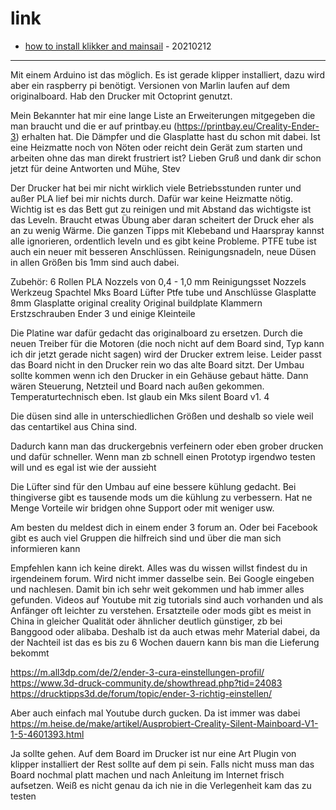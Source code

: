 
# link

* [how to install klikker and mainsail](https://3dp.tumbleweedlabs.com/firmware/klipper-firmware/installing-klipper-and-mainsail-on-your-raspberry-pi) - 20210212

----

Mit einem Arduino ist das möglich. Es ist gerade klipper installiert, dazu wird aber ein raspberry pi benötigt. Versionen von Marlin laufen auf dem originalboard. Hab den Drucker mit Octoprint genutzt.

Mein Bekannter hat mir eine lange Liste an Erweiterungen mitgegeben die man braucht und die er auf printbay.eu (https://printbay.eu/Creality-Ender-3) erhalten hat.
Die Dämpfer und die Glasplatte hast du schon mit dabei. Ist eine Heizmatte noch von Nöten oder reicht dein Gerät zum starten und arbeiten ohne das man direkt frustriert ist?
Lieben Gruß und dank dir schon jetzt für deine Antworten und Mühe,
Stev

Der Drucker hat bei mir nicht wirklich viele Betriebsstunden runter und außer PLA lief bei mir nichts durch.
Dafür war keine Heizmatte nötig.
Wichtig ist es das Bett gut zu reinigen und mit Abstand das wichtigste ist das Leveln. Braucht etwas Übung aber daran scheitert der Druck eher als an zu wenig Wärme.
Die ganzen Tipps mit Klebeband und Haarspray kannst alle ignorieren, ordentlich leveln und es gibt keine Probleme.
PTFE tube ist auch ein neuer mit besseren Anschlüssen.
Reinigungsnadeln, neue Düsen in allen Größen bis 1mm sind auch dabei.

Zubehör:
6 Rollen PLA
Nozzels von 0,4 - 1,0 mm
Reinigungsset Nozzels
Werkzeug
Spachtel
Mks Board
Lüfter
Ptfe tube und Anschlüsse
Glasplatte 8mm
Glasplatte original creality
Original buildplate
Klammern
Erstzschrauben Ender 3
und einige Kleinteile

Die Platine war dafür gedacht das originalboard zu ersetzen. Durch die neuen Treiber für die Motoren (die noch nicht auf dem Board sind, Typ kann ich dir jetzt gerade nicht sagen) wird der Drucker extrem leise. Leider passt das Board nicht in den Drucker rein wo das alte Board sitzt. Der Umbau sollte kommen wenn ich den Drucker in ein Gehäuse gebaut hätte. Dann wären Steuerung, Netzteil und Board nach außen gekommen. Temperaturtechnisch eben. Ist glaub ein Mks silent Board v1. 4

Die düsen sind alle in unterschiedlichen Größen und deshalb so viele weil das centartikel aus China sind.

Dadurch kann man das druckergebnis verfeinern oder eben grober drucken und dafür schneller. Wenn man zb schnell einen Prototyp irgendwo testen will und es egal ist wie der aussieht

Die Lüfter sind für den Umbau auf eine bessere kühlung gedacht. Bei thingiverse gibt es tausende mods um die kühlung zu verbessern. Hat ne Menge Vorteile wir bridgen ohne Support oder mit weniger usw.

Am besten du meldest dich in einem ender 3 forum an. Oder bei Facebook gibt es auch viel Gruppen die hilfreich sind und über die man sich informieren kann

Empfehlen kann ich keine direkt. Alles was du wissen willst findest du in irgendeinem forum. Wird nicht immer dasselbe sein. Bei Google eingeben und nachlesen. Damit bin ich sehr weit gekommen und hab immer alles gefunden. Videos auf Youtube mit zig tutorials sind auch vorhanden und als Anfänger oft leichter zu verstehen.
Ersatzteile oder mods gibt es meist in China in gleicher Qualität oder ähnlicher deutlich günstiger, zb bei Banggood oder alibaba.
Deshalb ist da auch etwas mehr Material dabei, da der Nachteil ist das es bis zu 6 Wochen dauern kann bis man die Lieferung bekommt

https://m.all3dp.com/de/2/ender-3-cura-einstellungen-profil/
https://www.3d-druck-community.de/showthread.php?tid=24083
https://drucktipps3d.de/forum/topic/ender-3-richtig-einstellen/

Aber auch einfach mal Youtube durch gucken. Da ist immer was dabei
https://m.heise.de/make/artikel/Ausprobiert-Creality-Silent-Mainboard-V1-1-5-4601393.html

Ja sollte gehen. Auf dem Board im Drucker ist nur eine Art Plugin von klipper installiert der Rest sollte auf dem pi sein. Falls nicht muss man das Board nochmal platt machen und nach Anleitung im Internet frisch aufsetzen. Weiß es nicht genau da ich nie in die Verlegenheit kam das zu testen
